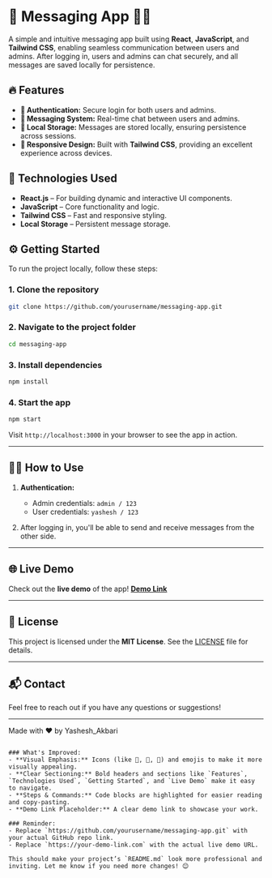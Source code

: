 # 🎉 **Messaging App** 📱💬

A simple and intuitive messaging app built using **React**, **JavaScript**, and **Tailwind CSS**, enabling seamless communication between users and admins. After logging in, users and admins can chat securely, and all messages are saved locally for persistence.

## 🔥 **Features**

- **🔐 Authentication:** Secure login for both users and admins.
- **💬 Messaging System:** Real-time chat between users and admins.
- **💾 Local Storage:** Messages are stored locally, ensuring persistence across sessions.
- **📱 Responsive Design:** Built with **Tailwind CSS**, providing an excellent experience across devices.

## 🚀 **Technologies Used**

- **React.js** – For building dynamic and interactive UI components.
- **JavaScript** – Core functionality and logic.
- **Tailwind CSS** – Fast and responsive styling.
- **Local Storage** – Persistent message storage.

## ⚙️ **Getting Started**

To run the project locally, follow these steps:

### 1. **Clone the repository**

```bash
git clone https://github.com/yourusername/messaging-app.git
```

### 2. **Navigate to the project folder**

```bash
cd messaging-app
```

### 3. **Install dependencies**

```bash
npm install
```

### 4. **Start the app**

```bash
npm start
```

Visit `http://localhost:3000` in your browser to see the app in action.

---

## 👩‍💻 **How to Use**

1. **Authentication:**
   - Admin credentials: `admin / 123`
   - User credentials: `yashesh / 123`

2. After logging in, you'll be able to send and receive messages from the other side.

---

## 🌐 **Live Demo**

Check out the **live demo** of the app! [**Demo Link**](https://your-demo-link.com)

---

## 📜 **License**

This project is licensed under the **MIT License**. See the [LICENSE](LICENSE) file for details.

---

## 📬 **Contact**

Feel free to reach out if you have any questions or suggestions!

---

Made with ❤️ by Yashesh_Akbari
```

### What's Improved:
- **Visual Emphasis:** Icons (like 💬, 🔐, 🚀) and emojis to make it more visually appealing.
- **Clear Sectioning:** Bold headers and sections like `Features`, `Technologies Used`, `Getting Started`, and `Live Demo` make it easy to navigate.
- **Steps & Commands:** Code blocks are highlighted for easier reading and copy-pasting.
- **Demo Link Placeholder:** A clear demo link to showcase your work.

### Reminder:
- Replace `https://github.com/yourusername/messaging-app.git` with your actual GitHub repo link.
- Replace `https://your-demo-link.com` with the actual live demo URL.

This should make your project’s `README.md` look more professional and inviting. Let me know if you need more changes! 😊

